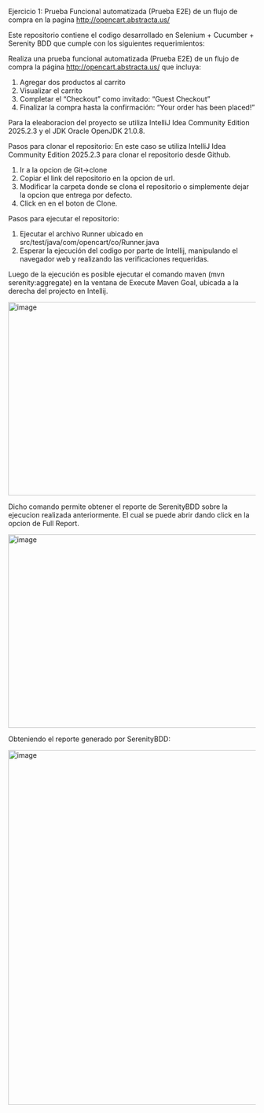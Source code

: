Ejercicio 1: Prueba Funcional automatizada (Prueba E2E) de un flujo de compra en la pagina http://opencart.abstracta.us/

Este repositorio contiene el codigo desarrollado en Selenium + Cucumber + Serenity BDD que cumple con los siguientes requerimientos:

Realiza una prueba funcional automatizada (Prueba E2E) de un flujo de compra la página http://opencart.abstracta.us/ que incluya:
1. Agregar dos productos al carrito
2. Visualizar el carrito
3. Completar el “Checkout” como invitado: “Guest Checkout”
4. Finalizar la compra hasta la confirmación: “Your order has been placed!”

Para la eleaboracion del proyecto se utiliza IntelliJ Idea Community Edition 2025.2.3 y el JDK Oracle OpenJDK 21.0.8.

Pasos para clonar el repositorio:
En este caso se utiliza IntelliJ Idea Community Edition 2025.2.3 para clonar el repositorio desde Github.

1. Ir a la opcion de Git->clone
2. Copiar el link del repositorio en la opcion de url.
3. Modificar la carpeta donde se clona el repositorio o simplemente dejar la opcion que entrega por defecto.
4. Click en en el boton de Clone.

Pasos para ejecutar el repositorio:
1. Ejecutar el archivo Runner ubicado en src/test/java/com/opencart/co/Runner.java
2. Esperar la ejecución del codigo por parte de Intellij, manipulando el navegador web y realizando las verificaciones requeridas.

Luego de la ejecución es posible ejecutar el comando maven (mvn serenity:aggregate) en la ventana de Execute Maven Goal, ubicada a la derecha del projecto en Intellij. 

<img width="1025" height="393" alt="image" src="https://github.com/user-attachments/assets/d50c5758-69aa-4248-87b2-950f28de1819" />

Dicho comando permite obtener el reporte de SerenityBDD sobre la ejecucion realizada anteriormente. El cual se puede abrir dando click en la opcion de Full Report.

<img width="1294" height="393" alt="image" src="https://github.com/user-attachments/assets/b19b460b-0a7b-499a-8e80-86bcdbdc8f88" />

Obteniendo el reporte generado por SerenityBDD:

<img width="1365" height="721" alt="image" src="https://github.com/user-attachments/assets/c44c0773-75d0-4b19-839d-468820af838d" />

